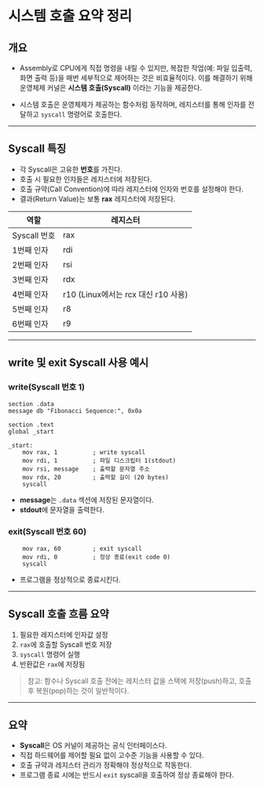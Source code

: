 # 시스템 호출 요약 정리

## 개요

- Assembly로 CPU에게 직접 명령을 내릴 수 있지만, 복잡한 작업(예: 파일 입출력, 화면 출력 등)을 매번 세부적으로 제어하는 것은 비효율적이다. 이를 해결하기 위해 운영체제 커널은 **시스템 호출(Syscall)** 이라는 기능을 제공한다.

- 시스템 호출은 운영체제가 제공하는 함수처럼 동작하며, 레지스터를 통해 인자를 전달하고 `syscall` 명령어로 호출한다.

---

## Syscall 특징

- 각 Syscall은 고유한 **번호**를 가진다.
- 호출 시 필요한 인자들은 레지스터에 저장된다.
- 호출 규약(Call Convention)에 따라 레지스터에 인자와 번호를 설정해야 한다.
- 결과(Return Value)는 보통 **rax** 레지스터에 저장된다.

| 역할         | 레지스터                         |
| ---------- | ---------------------------- |
| Syscall 번호 | rax                          |
| 1번째 인자     | rdi                          |
| 2번째 인자     | rsi                          |
| 3번째 인자     | rdx                          |
| 4번째 인자     | r10 (Linux에서는 rcx 대신 r10 사용) |
| 5번째 인자     | r8                           |
| 6번째 인자     | r9                           |

---

## write 및 exit Syscall 사용 예시

### write(Syscall 번호 1)

```assembly
section .data
message db "Fibonacci Sequence:", 0x0a

section .text
global _start

_start:
    mov rax, 1          ; write syscall
    mov rdi, 1          ; 파일 디스크립터 1(stdout)
    mov rsi, message    ; 출력할 문자열 주소
    mov rdx, 20         ; 출력할 길이 (20 bytes)
    syscall
```

- **message**는 `.data` 섹션에 저장된 문자열이다.
- **stdout**에 문자열을 출력한다.

### exit(Syscall 번호 60)

```assembly
    mov rax, 60         ; exit syscall
    mov rdi, 0          ; 정상 종료(exit code 0)
    syscall
```

- 프로그램을 정상적으로 종료시킨다.

---

## Syscall 호출 흐름 요약

1. 필요한 레지스터에 인자값 설정
2. `rax`에 호출할 Syscall 번호 저장
3. `syscall` 명령어 실행
4. 반환값은 `rax`에 저장됨

> 참고: 함수나 Syscall 호출 전에는 레지스터 값을 스택에 저장(push)하고, 호출 후 복원(pop)하는 것이 일반적이다.

---

## 요약

- **Syscall**은 OS 커널이 제공하는 공식 인터페이스다.
- 직접 하드웨어를 제어할 필요 없이 고수준 기능을 사용할 수 있다.
- 호출 규약과 레지스터 관리가 정확해야 정상적으로 작동한다.
- 프로그램 종료 시에는 반드시 `exit` syscall을 호출하여 정상 종료해야 한다.

